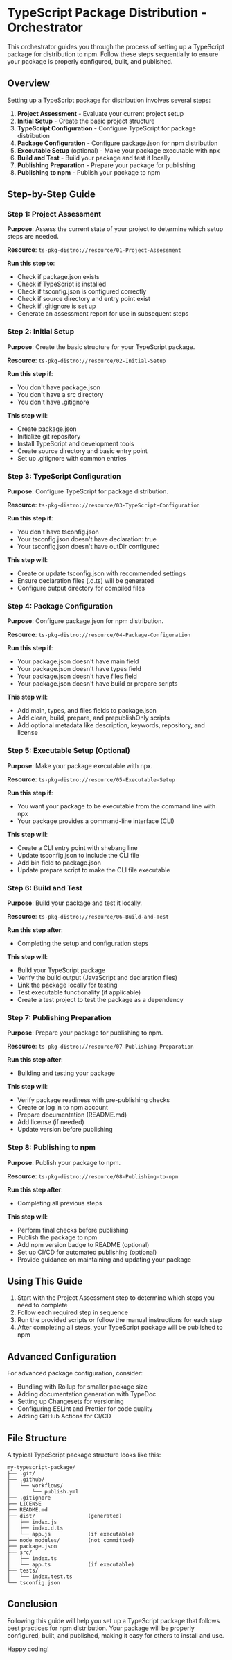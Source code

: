 # TypeScript Package Distribution - Orchestrator

This orchestrator guides you through the process of setting up a TypeScript package for distribution to npm. Follow these steps sequentially to ensure your package is properly configured, built, and published.

## Overview

Setting up a TypeScript package for distribution involves several steps:

1. **Project Assessment** - Evaluate your current project setup
2. **Initial Setup** - Create the basic project structure
3. **TypeScript Configuration** - Configure TypeScript for package distribution
4. **Package Configuration** - Configure package.json for npm distribution
5. **Executable Setup** (optional) - Make your package executable with npx
6. **Build and Test** - Build your package and test it locally
7. **Publishing Preparation** - Prepare your package for publishing
8. **Publishing to npm** - Publish your package to npm

## Step-by-Step Guide

### Step 1: Project Assessment

**Purpose**: Assess the current state of your project to determine which setup steps are needed.

**Resource**: `ts-pkg-distro://resource/01-Project-Assessment`

**Run this step to**:
- Check if package.json exists
- Check if TypeScript is installed
- Check if tsconfig.json is configured correctly
- Check if source directory and entry point exist
- Check if .gitignore is set up
- Generate an assessment report for use in subsequent steps

### Step 2: Initial Setup

**Purpose**: Create the basic structure for your TypeScript package.

**Resource**: `ts-pkg-distro://resource/02-Initial-Setup`

**Run this step if**:
- You don't have package.json
- You don't have a src directory
- You don't have .gitignore

**This step will**:
- Create package.json
- Initialize git repository
- Install TypeScript and development tools
- Create source directory and basic entry point
- Set up .gitignore with common entries

### Step 3: TypeScript Configuration

**Purpose**: Configure TypeScript for package distribution.

**Resource**: `ts-pkg-distro://resource/03-TypeScript-Configuration`

**Run this step if**:
- You don't have tsconfig.json
- Your tsconfig.json doesn't have declaration: true
- Your tsconfig.json doesn't have outDir configured

**This step will**:
- Create or update tsconfig.json with recommended settings
- Ensure declaration files (.d.ts) will be generated
- Configure output directory for compiled files

### Step 4: Package Configuration

**Purpose**: Configure package.json for npm distribution.

**Resource**: `ts-pkg-distro://resource/04-Package-Configuration`

**Run this step if**:
- Your package.json doesn't have main field
- Your package.json doesn't have types field
- Your package.json doesn't have files field
- Your package.json doesn't have build or prepare scripts

**This step will**:
- Add main, types, and files fields to package.json
- Add clean, build, prepare, and prepublishOnly scripts
- Add optional metadata like description, keywords, repository, and license

### Step 5: Executable Setup (Optional)

**Purpose**: Make your package executable with npx.

**Resource**: `ts-pkg-distro://resource/05-Executable-Setup`

**Run this step if**:
- You want your package to be executable from the command line with npx
- Your package provides a command-line interface (CLI)

**This step will**:
- Create a CLI entry point with shebang line
- Update tsconfig.json to include the CLI file
- Add bin field to package.json
- Update prepare script to make the CLI file executable

### Step 6: Build and Test

**Purpose**: Build your package and test it locally.

**Resource**: `ts-pkg-distro://resource/06-Build-and-Test`

**Run this step after**:
- Completing the setup and configuration steps

**This step will**:
- Build your TypeScript package
- Verify the build output (JavaScript and declaration files)
- Link the package locally for testing
- Test executable functionality (if applicable)
- Create a test project to test the package as a dependency

### Step 7: Publishing Preparation

**Purpose**: Prepare your package for publishing to npm.

**Resource**: `ts-pkg-distro://resource/07-Publishing-Preparation`

**Run this step after**:
- Building and testing your package

**This step will**:
- Verify package readiness with pre-publishing checks
- Create or log in to npm account
- Prepare documentation (README.md)
- Add license (if needed)
- Update version before publishing

### Step 8: Publishing to npm

**Purpose**: Publish your package to npm.

**Resource**: `ts-pkg-distro://resource/08-Publishing-to-npm`

**Run this step after**:
- Completing all previous steps

**This step will**:
- Perform final checks before publishing
- Publish the package to npm
- Add npm version badge to README (optional)
- Set up CI/CD for automated publishing (optional)
- Provide guidance on maintaining and updating your package

## Using This Guide

1. Start with the Project Assessment step to determine which steps you need to complete
2. Follow each required step in sequence
3. Run the provided scripts or follow the manual instructions for each step
4. After completing all steps, your TypeScript package will be published to npm

## Advanced Configuration

For advanced package configuration, consider:

- Bundling with Rollup for smaller package size
- Adding documentation generation with TypeDoc
- Setting up Changesets for versioning
- Configuring ESLint and Prettier for code quality
- Adding GitHub Actions for CI/CD

## File Structure

A typical TypeScript package structure looks like this:

```
my-typescript-package/
├── .git/
├── .github/
│   └── workflows/
│       └── publish.yml
├── .gitignore
├── LICENSE
├── README.md
├── dist/                 (generated)
│   ├── index.js
│   ├── index.d.ts
│   └── app.js            (if executable)
├── node_modules/         (not committed)
├── package.json
├── src/
│   ├── index.ts
│   └── app.ts            (if executable)
├── tests/
│   └── index.test.ts
└── tsconfig.json
```

## Conclusion

Following this guide will help you set up a TypeScript package that follows best practices for npm distribution. Your package will be properly configured, built, and published, making it easy for others to install and use.

Happy coding!
